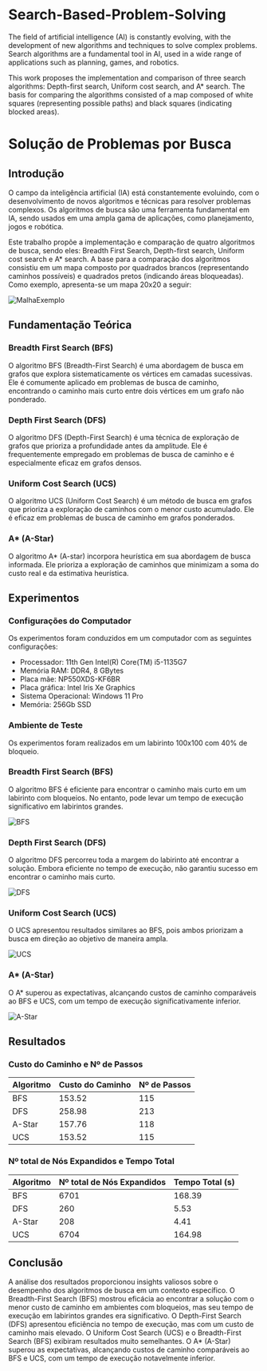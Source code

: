 # Search-Based-Problem-Solving

The field of artificial intelligence (AI) is constantly evolving, with the development of new algorithms and techniques to solve complex problems. Search algorithms are a fundamental tool in AI, used in a wide range of applications such as planning, games, and robotics.

This work proposes the implementation and comparison of three search algorithms: Depth-first search, Uniform cost search, and A* search. The basis for comparing the algorithms consisted of a map composed of white squares (representing possible paths) and black squares (indicating blocked areas).

# Solução de Problemas por Busca

## Introdução
O campo da inteligência artificial (IA) está constantemente evoluindo, com o desenvolvimento de novos algoritmos e técnicas para resolver problemas complexos. Os algoritmos de busca são uma ferramenta fundamental em IA, sendo usados em uma ampla gama de aplicações, como planejamento, jogos e robótica.

Este trabalho propõe a implementação e comparação de quatro algoritmos de busca, sendo eles: Breadth First Search, Depth-first search, Uniform cost search e A* search. A base para a comparação dos algoritmos consistiu em um mapa composto por quadrados brancos (representando caminhos possíveis) e quadrados pretos (indicando áreas bloqueadas). Como exemplo, apresenta-se um mapa 20x20 a seguir:

![MalhaExemplo](MalhaExemplo.png)

## Fundamentação Teórica
### Breadth First Search (BFS)
O algoritmo BFS (Breadth-First Search) é uma abordagem de busca em grafos que explora sistematicamente os vértices em camadas sucessivas. Ele é comumente aplicado em problemas de busca de caminho, encontrando o caminho mais curto entre dois vértices em um grafo não ponderado.

### Depth First Search (DFS)
O algoritmo DFS (Depth-First Search) é uma técnica de exploração de grafos que prioriza a profundidade antes da amplitude. Ele é frequentemente empregado em problemas de busca de caminho e é especialmente eficaz em grafos densos.

### Uniform Cost Search (UCS)
O algoritmo UCS (Uniform Cost Search) é um método de busca em grafos que prioriza a exploração de caminhos com o menor custo acumulado. Ele é eficaz em problemas de busca de caminho em grafos ponderados.

### A* (A-Star)
O algoritmo A* (A-star) incorpora heurística em sua abordagem de busca informada. Ele prioriza a exploração de caminhos que minimizam a soma do custo real e da estimativa heurística.

## Experimentos
### Configurações do Computador
Os experimentos foram conduzidos em um computador com as seguintes configurações:
- Processador: 11th Gen Intel(R) Core(TM) i5-1135G7
- Memória RAM: DDR4, 8 GBytes
- Placa mãe: NP550XDS-KF6BR
- Placa gráfica: Intel Iris Xe Graphics
- Sistema Operacional: Windows 11 Pro
- Memória: 256Gb SSD

### Ambiente de Teste
Os experimentos foram realizados em um labirinto 100x100 com 40% de bloqueio.

### Breadth First Search (BFS)
O algoritmo BFS é eficiente para encontrar o caminho mais curto em um labirinto com bloqueios. No entanto, pode levar um tempo de execução significativo em labirintos grandes.

![BFS](BFS.png)

### Depth First Search (DFS)
O algoritmo DFS percorreu toda a margem do labirinto até encontrar a solução. Embora eficiente no tempo de execução, não garantiu sucesso em encontrar o caminho mais curto.

![DFS](DFS.png)

### Uniform Cost Search (UCS)
O UCS apresentou resultados similares ao BFS, pois ambos priorizam a busca em direção ao objetivo de maneira ampla.

![UCS](UCS.png)

### A* (A-Star)
O A* superou as expectativas, alcançando custos de caminho comparáveis ao BFS e UCS, com um tempo de execução significativamente inferior.

![A-Star](A-Star.png)

## Resultados
### Custo do Caminho e Nº de Passos
| Algoritmo | Custo do Caminho | Nº de Passos |
|-----------|-------------------|--------------|
| BFS       | 153.52            | 115          |
| DFS       | 258.98            | 213          |
| A-Star    | 157.76            | 118          |
| UCS       | 153.52            | 115          |

### Nº total de Nós Expandidos e Tempo Total
| Algoritmo | Nº total de Nós Expandidos | Tempo Total (s) |
|-----------|-----------------------------|------------------|
| BFS       | 6701                        | 168.39           |
| DFS       | 260                         | 5.53             |
| A-Star    | 208                         | 4.41             |
| UCS       | 6704                        | 164.98           |

## Conclusão
A análise dos resultados proporcionou insights valiosos sobre o desempenho dos algoritmos de busca em um contexto específico. O Breadth-First Search (BFS) mostrou eficácia ao encontrar a solução com o menor custo de caminho em ambientes com bloqueios, mas seu tempo de execução em labirintos grandes era significativo. O Depth-First Search (DFS) apresentou eficiência no tempo de execução, mas com um custo de caminho mais elevado. O Uniform Cost Search (UCS) e o Breadth-First Search (BFS) exibiram resultados muito semelhantes. O A* (A-Star) superou as expectativas, alcançando custos de caminho comparáveis ao BFS e UCS, com um tempo de execução notavelmente inferior.
